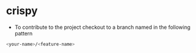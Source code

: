 # crispy

- To contribute to the project checkout to a branch named in the following pattern
```bash
<your-name>/<feature-name>